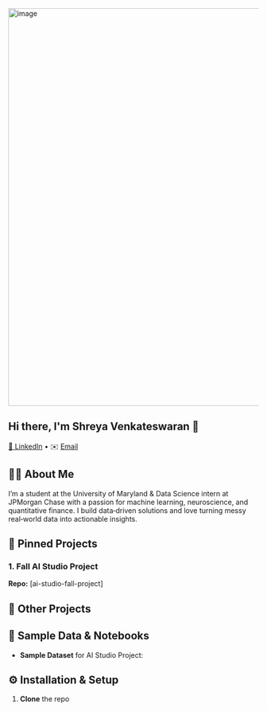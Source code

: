<img width="800" height="800" alt="image" src="https://github.com/user-attachments/assets/f658e8b9-ea3f-40dc-bc72-fef40db91a00" />


## Hi there, I'm Shreya Venkateswaran 👋

[🔗 LinkedIn](https://www.linkedin.com/in/shreya-venkateswaran-232a62207/) • ✉️ [Email](shreyavenkateswaran975@gmail.com)

## 🧑‍💼 About Me
I’m a student at the University of Maryland & Data Science intern at JPMorgan Chase with a passion for machine learning, neuroscience, and quantitative finance. I build data‑driven solutions and love turning messy real‑world data into actionable insights.

## 📌 Pinned Projects

### 1. Fall AI Studio Project  
**Repo:** [ai-studio-fall-project]


## 🚀 Other Projects


## 📂 Sample Data & Notebooks

- **Sample Dataset** for AI Studio Project:


## ⚙️ Installation & Setup

1. **Clone** the repo 
